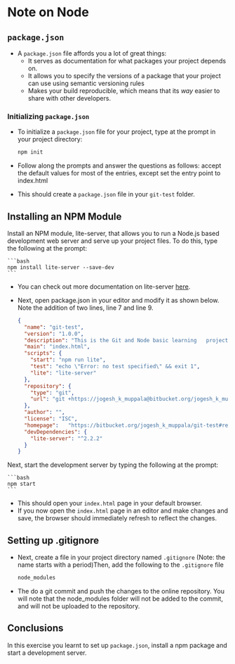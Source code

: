 # Note on Node

## `package.json`

- A `package.json` file affords you a lot of great things:
	- It serves as documentation for what packages your project depends on.
	- It allows you to specify the versions of a package that your project can use using semantic versioning rules
	- Makes your build reproducible, which means that its _way_ easier to share with other developers.

### Initializing `package.json`

- To initialize a `package.json` file for your project, type at the prompt in your project directory:

	```bash
	npm init
	```

- Follow along the prompts and answer the questions as follows: accept the default values for most of the entries, except set the entry point to index.html
- This should create a `package.json` file in your `git-test` folder.

## Installing an NPM Module

Install an NPM module, lite-server, that allows you to run a Node.js based development web server and serve up your project files. To do this, type the following at the prompt:

	```bash
	npm install lite-server --save-dev
	```

- You can check out more documentation on lite-server [here](https://github.com/johnpapa/lite-server).
- Next, open package.json in your editor and modify it as shown below. Note the addition of two lines, line 7 and line 9.

	```json
	{
	  "name": "git-test",
	  "version": "1.0.0",
	  "description": "This is the Git and Node basic learning 	project",
	  "main": "index.html",
	  "scripts": {
	    "start": "npm run lite",
	    "test": "echo \"Error: no test specified\" && exit 1",
	    "lite": "lite-server"
	  },
	  "repository": {
	    "type": "git",
	    "url": "git	+https://jogesh_k_muppala@bitbucket.org/jogesh_k_muppal	a/git-test.git"
	  },
	  "author": "",
	  "license": "ISC",
	  "homepage": 	"https://bitbucket.org/jogesh_k_muppala/git-test#readme",
	  "devDependencies": {
	    "lite-server": "^2.2.2"
	  }
	}
	```

Next, start the development server by typing the following at the prompt:

	```bash
	npm start
	```

- This should open your `index.html` page in your default browser.
- If you now open the `index.html` page in an editor and make changes and save, the browser should immediately refresh to reflect the changes.

## Setting up .gitignore

- Next, create a file in your project directory named `.gitignore` (Note: the name starts with a period)Then, add the following to the `.gitignore` file

	```bash
	node_modules
	```
- The do a git commit and push the changes to the online repository. You will note that the node_modules folder will not be added to the commit, and will not be uploaded to the repository.

## Conclusions

In this exercise you learnt to set up `package.json`, install a npm package and start a development server.
